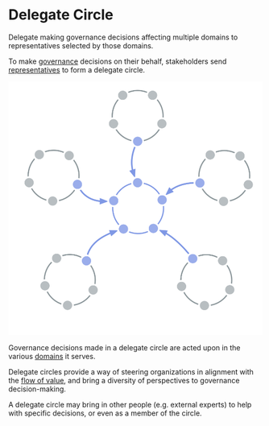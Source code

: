 # Delegate Circle

<summary>
Delegate making governance decisions affecting multiple domains to representatives selected by those domains.
</summary>

To make [governance](glossary:governance) decisions on their behalf, stakeholders send [representatives](section:representative) to form a delegate circle.

![Delegate Circle](img/structural-patterns/delegate-circle.png)

Governance decisions made in a delegate circle are acted upon in the various [domains](glossary:domain) it serves.

Delegate circles provide a way of steering organizations in alignment with the [flow of value](glossary:flow-of-value), and bring a diversity of perspectives to governance decision-making.

A delegate circle may bring in other people (e.g. external experts) to help with specific decisions, or even as a member of the circle.
